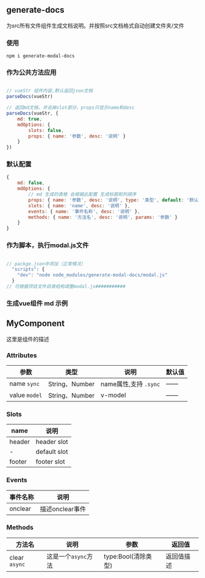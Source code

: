 <!--
 * @Author: echo-mz
 * @Date: 2021-08-27 17:52:56
 * @LastEditTime: 2021-11-11 22:35:21
 * @LastEditors: Please set LastEditors
 * @Description: 打开koroFileHeader查看配置 进行设置: https://github.com/OBKoro1/koro1FileHeader/wiki/%E9%85%8D%E7%BD%AE
 * @FilePath: /compile-vue/generate-modal-docs/README.md
-->
## generate-docs
为src所有文件组件生成文档说明。并按照src文档格式自动创建文件夹/文件

### 使用
``` 
npm i generate-modal-docs

```
### 作为公共方法应用

``` js

// vueStr 组件内容,默认返回json文档
parseDocs(vueStr) 

// 返回md文档，并去掉slot部分，props只显示name和desc
parseDocs(vueStr, {
    md: true,
    mdOptions: {
        slots: false,
        props: { name: '参数', desc: '说明' }
    }
})
```

### 默认配置
``` js
{
    md: false,
    mdOptions: {
        // md 生成的表格 会根据此配置 生成标题和列顺序
        props: { name: '参数', desc: '说明', type: '类型', default: '默认值' },
        slots: { name: 'name', desc: '说明' },
        events: { name: '事件名称', desc: '说明' },
        methods: { name: '方法名', desc: '说明', params: '参数' }
    }
}
```
### 作为脚本，执行modal.js文件

``` js

// packge.json中添加（正常情况）
  "scripts": {
    "dev": "node node_modules/generate-modal-docs/modal.js"
  }
// 可根据项目文件目录结构调整modal.js###########


```


### 生成vue组件 md 示例

## MyComponent
这里是组件的描述


### Attributes
| 参数          | 类型           | 说明                  | 默认值 |
| ------------- | -------------- | --------------------- | ------ |
| name `sync`   | String、Number | name属性,支持 `.sync` | ——     |
| value `model` | String、Number | v-model               | ——     |


### Slots
| name   | 说明         |
| ------ | ------------ |
| header | header slot  |
| -      | default slot |
| footer | footer slot  |


### Events
| 事件名称 | 说明            |
| -------- | --------------- |
| onclear  | 描述onclear事件 |


### Methods
| 方法名        | 说明              | 参数                | 返回值     |
| ------------- | ----------------- | ------------------- | ---------- |
| clear `async` | 这是一个`async`方法 | type:Bool(清除类型) | 返回值描述 |